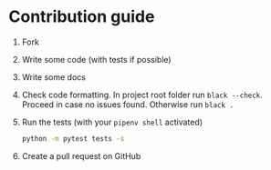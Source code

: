 # Contribution guide

1. Fork
1. Write some code (with tests if possible)
1. Write some docs
1. Check code formatting.
   In project root folder run `black --check`.
   Proceed in case no issues found. Otherwise run `black .`
1. Run the tests (with your `pipenv shell` activated)
   ```bash
   python -m pytest tests -s
   ```

1. Create a pull request on GitHub
